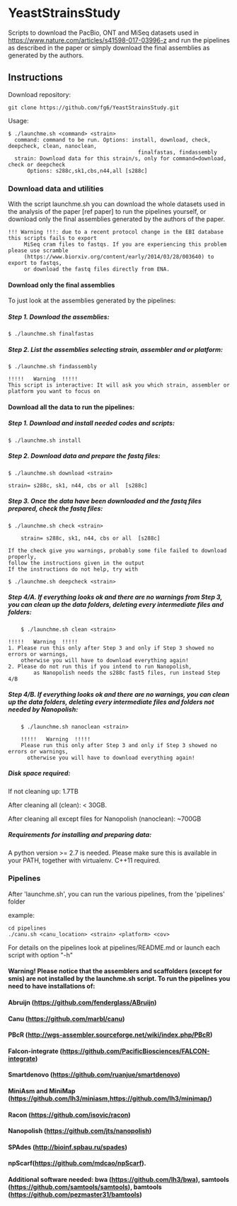 # YeastStrainsStudy
Scripts to download the PacBio, ONT and MiSeq datasets used in https://www.nature.com/articles/s41598-017-03996-z
and run the pipelines as described in the paper or simply download the final assemblies as generated
by the authors.

## Instructions #####
Download repository: 

	git clone https://github.com/fg6/YeastStrainsStudy.git
Usage: 

	$ ./launchme.sh <command> <strain>
	  command: command to be run. Options: install, download, check, deepcheck, clean, nanoclean, 
	  							             finalfastas, findassembly 
  	  strain: Download data for this strain/s, only for command=download, check or deepcheck
		  Options: s288c,sk1,cbs,n44,all [s288c]


### Download data and utilities #####
With the script launchme.sh you can download the whole datasets used in the analysis of the paper [ref paper]
to run the pipelines yourself, or download only the final assemblies generated by the authors of the paper.

	!!! Warning !!!: due to a recent protocol change in the EBI database this scripts fails to export 
		 MiSeq cram files to fastqs. If you are experiencing this problem please use scramble 
		 (https://www.biorxiv.org/content/early/2014/03/28/003640) to export to fastqs, 
		 or download the fastq files directly from ENA.
		 

#### Download only the final assemblies
To just look at the assemblies generated by the pipelines:

##### Step 1. Download the assemblies:

	$ ./launchme.sh finalfastas
	
##### Step 2. List the assemblies selecting strain, assembler and or platform:


	$ ./launchme.sh findassembly
	
	!!!!!   Warning  !!!!! 
	This script is interactive: It will ask you which strain, assembler or platform you want to focus on
	

#### Download all the data to run the pipelines:

##### Step 1. Download and install needed codes and scripts:
	
	$ ./launchme.sh install
	
##### Step 2. Download data and prepare the fastq files: 

	$ ./launchme.sh download <strain> 
 
	strain= s288c, sk1, n44, cbs or all  [s288c]

##### Step 3. Once the data have been downloaded and the fastq files prepared, check the fastq files:

	$ ./launchme.sh check <strain> 

        strain= s288c, sk1, n44, cbs or all  [s288c]

	If the check give you warnings, probably some file failed to download properly, 
	follow the instructions given in the output
	If the instructions do not help, try with 
	
	$ ./launchme.sh deepcheck <strain>


##### Step 4/A. If everything looks ok and there are no warnings from Step 3, you can clean up the data folders, deleting every intermediate files and folders:

        $ ./launchme.sh clean <strain>

	!!!!!   Warning  !!!!! 
	1. Please run this only after Step 3 and only if Step 3 showed no errors or warnings, 
		otherwise you will have to download everything again!
	2. Please do not run this if you intend to run Nanopolish, 
	        as Nanopolish needs the s288c fast5 files, run instead Step 4/B
 
##### Step 4/B. If everything looks ok and there are no warnings, you can clean up the data folders, deleting every intermediate files and folders not needed by Nanopolish:

        $ ./launchme.sh nanoclean <strain>

        !!!!!   Warning  !!!!!
        Please run this only after Step 3 and only if Step 3 showed no errors or warnings,
          otherwise you will have to download everything again!



##### Disk space required:

If not cleaning up:  1.7TB 

After cleaning all (clean):  < 30GB.

After cleaning all except files for Nanopolish (nanoclean): ~700GB 

##### Requirements for installing and preparing data:
A python version >= 2.7 is needed. Please 
make sure this is available in your PATH, 
together with virtualenv.
C++11 required.


### Pipelines
After 'launchme.sh', you can run the  various pipelines, from the 'pipelines' folder

example:	

	cd pipelines	
	./canu.sh <canu_location> <strain> <platform> <cov>

For details on the pipelines look at pipelines/README.md or launch each script with option "-h"

#### Warning! Please notice that the assemblers and scaffolders (except for smis) are not installed by the launchme.sh script. To run the pipelines you need to have installations of:

#### Abruijn (https://github.com/fenderglass/ABruijn)
#### Canu (https://github.com/marbl/canu)
#### PBcR (http://wgs-assembler.sourceforge.net/wiki/index.php/PBcR)
#### Falcon-integrate (https://github.com/PacificBiosciences/FALCON-integrate)
#### Smartdenovo (https://github.com/ruanjue/smartdenovo)
#### MiniAsm and MiniMap (https://github.com/lh3/miniasm,https://github.com/lh3/minimap/)
####  Racon (https://github.com/isovic/racon)
#### Nanopolish (https://github.com/jts/nanopolish)
#### SPAdes (http://bioinf.spbau.ru/spades) 
#### npScarf(https://github.com/mdcao/npScarf).
#### Additional software needed: bwa (https://github.com/lh3/bwa), samtools (https://github.com/samtools/samtools), bamtools (https://github.com/pezmaster31/bamtools)

